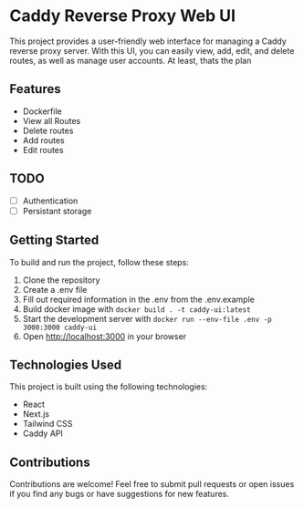 # Caddy Reverse Proxy Web UI

This project provides a user-friendly web interface for managing a Caddy reverse proxy server. With this UI, you can easily view, add, edit, and delete routes, as well as manage user accounts. At least, thats the plan

## Features

* Dockerfile
* View all Routes
* Delete routes
* Add routes
* Edit routes

## TODO

- [ ] Authentication 
- [ ] Persistant storage

## Getting Started

To build and run the project, follow these steps:

1. Clone the repository
2. Create a .env file
3. Fill out required information in the .env from the .env.example
4. Build docker image with `docker build . -t caddy-ui:latest`
5. Start the development server with `docker run --env-file .env -p 3000:3000 caddy-ui`
6. Open [http://localhost:3000](http://localhost:3000) in your browser

## Technologies Used

This project is built using the following technologies:

- React
- Next.js
- Tailwind CSS
- Caddy API

## Contributions

Contributions are welcome! Feel free to submit pull requests or open issues if you find any bugs or have suggestions for new features.
